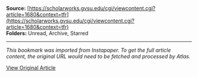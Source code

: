 # 

**Source:** [https://scholarworks.gvsu.edu/cgi/viewcontent.cgi?article=1680&context=tfr](https://scholarworks.gvsu.edu/cgi/viewcontent.cgi?article=1680&context=tfr)  
**Folders:** Unread, Archive, Starred  

---

*This bookmark was imported from Instapaper. To get the full article content, the original URL would need to be fetched and processed by Atlas.*

[View Original Article](https://scholarworks.gvsu.edu/cgi/viewcontent.cgi?article=1680&context=tfr)